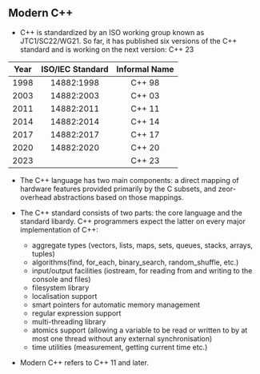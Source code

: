 ## Modern C++

- C++ is standardized by an ISO working group known as JTC1/SC22/WG21. So far, it has published six versions of the C++ standard and is working on the next version: C++ 23

| Year  | ISO/IEC Standard | Informal Name | 
| ----- | :---------------:| :-----------: |
| 1998  | 14882:1998       |   C++ 98      |
| 2003  | 14882:2003       |   C++ 03      | 
| 2011  | 14882:2011       |   C++ 11      | 
| 2014  | 14882:2014       |   C++ 14      | 
| 2017  | 14882:2017       |   C++ 17      | 
| 2020  | 14882:2020       |   C++ 20      | 
| 2023  |                  |   C++ 23      | 

- The C++ language has two main components: a direct mapping of hardware features provided primarily by the C subsets, and zeor-overhead abstractions based on those mappings.

- The C++ standard consists of two parts: the core language and the standard libardy. C++ programmers expect the latter on every major implementation of C++: 
    - aggregate types (vectors, lists, maps, sets, queues, stacks, arrays, tuples)
    - algorithms(find, for_each, binary_search, random_shuffle, etc.)
    - input/output facilities (iostream, for reading from and writing to the console and files)
    - filesystem library
    - localisation support
    - smart pointers for automatic memory management
    - regular expression support
    - multi-threading library
    - atomics support (allowing a variable to be read or written to by at most one thread without any external synchronisation)
    - time utilities (measurement, getting current time etc.)

- Modern C++ refers to C++ 11 and later. 

